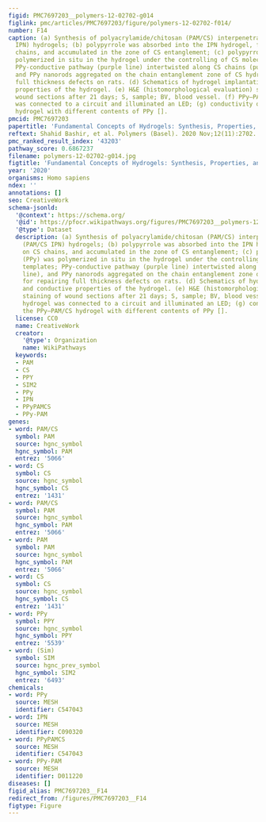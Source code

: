 ```yaml
---
figid: PMC7697203__polymers-12-02702-g014
figlink: pmc/articles/PMC7697203/figure/polymers-12-02702-f014/
number: F14
caption: (a) Synthesis of polyacrylamide/chitosan (PAM/CS) interpenetrating (PAM/CS
  IPN) hydrogels; (b) polypyrrole was absorbed into the IPN hydrogel, fixed on CS
  chains, and accumulated in the zone of CS entanglement; (c) polypyrrole (PPy) was
  polymerized in situ in the hydrogel under the controlling of CS molecular templates;
  PPy-conductive pathway (purple line) intertwisted along CS chains (purple line),
  and PPy nanorods aggregated on the chain entanglement zone of CS hydrogels for repairing
  full thickness defects on rats. (d) Schematics of hydrogel implantation and conductive
  properties of the hydrogel. (e) H&E (histomorphological evaluation) staining of
  wound sections after 21 days; S, sample; BV, blood vessel. (f) PPy–PAM/CS hydrogel
  was connected to a circuit and illuminated an LED; (g) conductivity of the PPy–PAM/CS
  hydrogel with different contents of PPy [].
pmcid: PMC7697203
papertitle: 'Fundamental Concepts of Hydrogels: Synthesis, Properties, and Their Applications.'
reftext: Shahid Bashir, et al. Polymers (Basel). 2020 Nov;12(11):2702.
pmc_ranked_result_index: '43203'
pathway_score: 0.6867237
filename: polymers-12-02702-g014.jpg
figtitle: 'Fundamental Concepts of Hydrogels: Synthesis, Properties, and Their Applications'
year: '2020'
organisms: Homo sapiens
ndex: ''
annotations: []
seo: CreativeWork
schema-jsonld:
  '@context': https://schema.org/
  '@id': https://pfocr.wikipathways.org/figures/PMC7697203__polymers-12-02702-g014.html
  '@type': Dataset
  description: (a) Synthesis of polyacrylamide/chitosan (PAM/CS) interpenetrating
    (PAM/CS IPN) hydrogels; (b) polypyrrole was absorbed into the IPN hydrogel, fixed
    on CS chains, and accumulated in the zone of CS entanglement; (c) polypyrrole
    (PPy) was polymerized in situ in the hydrogel under the controlling of CS molecular
    templates; PPy-conductive pathway (purple line) intertwisted along CS chains (purple
    line), and PPy nanorods aggregated on the chain entanglement zone of CS hydrogels
    for repairing full thickness defects on rats. (d) Schematics of hydrogel implantation
    and conductive properties of the hydrogel. (e) H&E (histomorphological evaluation)
    staining of wound sections after 21 days; S, sample; BV, blood vessel. (f) PPy–PAM/CS
    hydrogel was connected to a circuit and illuminated an LED; (g) conductivity of
    the PPy–PAM/CS hydrogel with different contents of PPy [].
  license: CC0
  name: CreativeWork
  creator:
    '@type': Organization
    name: WikiPathways
  keywords:
  - PAM
  - CS
  - PPY
  - SIM2
  - PPy
  - IPN
  - PPyPAMCS
  - PPy-PAM
genes:
- word: PAM/CS
  symbol: PAM
  source: hgnc_symbol
  hgnc_symbol: PAM
  entrez: '5066'
- word: CS
  symbol: CS
  source: hgnc_symbol
  hgnc_symbol: CS
  entrez: '1431'
- word: PAM/CS
  symbol: PAM
  source: hgnc_symbol
  hgnc_symbol: PAM
  entrez: '5066'
- word: PAM
  symbol: PAM
  source: hgnc_symbol
  hgnc_symbol: PAM
  entrez: '5066'
- word: CS
  symbol: CS
  source: hgnc_symbol
  hgnc_symbol: CS
  entrez: '1431'
- word: PPy
  symbol: PPY
  source: hgnc_symbol
  hgnc_symbol: PPY
  entrez: '5539'
- word: (Sim)
  symbol: SIM
  source: hgnc_prev_symbol
  hgnc_symbol: SIM2
  entrez: '6493'
chemicals:
- word: PPy
  source: MESH
  identifier: C547043
- word: IPN
  source: MESH
  identifier: C090320
- word: PPyPAMCS
  source: MESH
  identifier: C547043
- word: PPy-PAM
  source: MESH
  identifier: D011220
diseases: []
figid_alias: PMC7697203__F14
redirect_from: /figures/PMC7697203__F14
figtype: Figure
---
```

